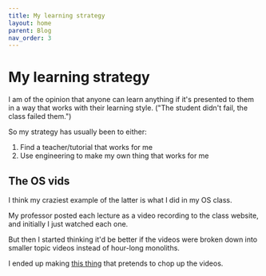 ```yaml
---
title: My learning strategy
layout: home
parent: Blog
nav_order: 3
---
```


# My learning strategy

I am of the opinion that anyone can learn anything if it's presented to them in a way that works with their learning style. ("The student didn't fail, the class failed them.")

So my strategy has usually been to either:

1. Find a teacher/tutorial that works for me
1. Use engineering to make my own thing that works for me

## The OS vids

I think my craziest example of the latter is what I did in my OS class. 

My professor posted each lecture as a video recording to the class website, and initially I just watched each one.

But then I started thinking it'd be better if the videos were broken down into smaller topic videos instead of hour-long monoliths.

I ended up making [this thing](https://github.com/sgatewood/os_vids) that pretends to chop up the videos.
